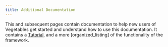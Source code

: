 ```yaml
---
title: Additional Documentation
---
```


This and subsequent pages contain documentation to help new users of Vegetables get started and understand how to use this documentation.
It contains a [Tutorial], and a more [organized_listing] of the functionality of the framework.

[Tutorial]: ./Tutorial.html
[organized listing]: ./Organized_Listing.html
